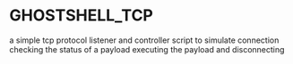 # GHOSTSHELL_TCP
a simple tcp protocol listener and controller script to simulate connection checking the status of a payload executing the payload and disconnecting

